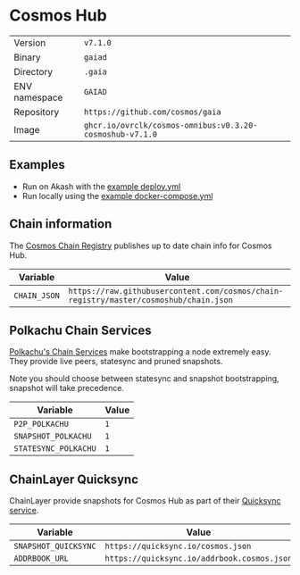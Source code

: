 # Cosmos Hub

| | |
|---|---|
|Version|`v7.1.0`|
|Binary|`gaiad`|
|Directory|`.gaia`|
|ENV namespace|`GAIAD`|
|Repository|`https://github.com/cosmos/gaia`|
|Image|`ghcr.io/ovrclk/cosmos-omnibus:v0.3.20-cosmoshub-v7.1.0`|

## Examples

- Run on Akash with the [example deploy.yml](./deploy.yml)
- Run locally using the [example docker-compose.yml](./docker-compose.yml)

## Chain information

The [Cosmos Chain Registry](https://github.com/cosmos/chain-registry) publishes up to date chain info for Cosmos Hub.

|Variable|Value|
|---|---|
|`CHAIN_JSON`|`https://raw.githubusercontent.com/cosmos/chain-registry/master/cosmoshub/chain.json`|

## Polkachu Chain Services

[Polkachu's Chain Services](https://www.polkachu.com/) make bootstrapping a node extremely easy. They provide live peers, statesync and pruned snapshots.

Note you should choose between statesync and snapshot bootstrapping, snapshot will take precedence.

|Variable|Value|
|---|---|
|`P2P_POLKACHU`|`1`|
|`SNAPSHOT_POLKACHU`|`1`|
|`STATESYNC_POLKACHU`|`1`|

## ChainLayer Quicksync

ChainLayer provide snapshots for Cosmos Hub as part of their [Quicksync service](https://quicksync.io/networks/cosmos.html).

|Variable|Value|
|---|---|
|`SNAPSHOT_QUICKSYNC`|`https://quicksync.io/cosmos.json`|
|`ADDRBOOK_URL`|`https://quicksync.io/addrbook.cosmos.json`|
